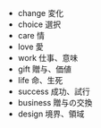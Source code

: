 - change 変化
- choice 選択
- care 情
- love 愛
- work 仕事、意味
- gift 贈与、価値
- life 命、生死
- success 成功、試行
- business 贈与の交換
- design 境界、領域

